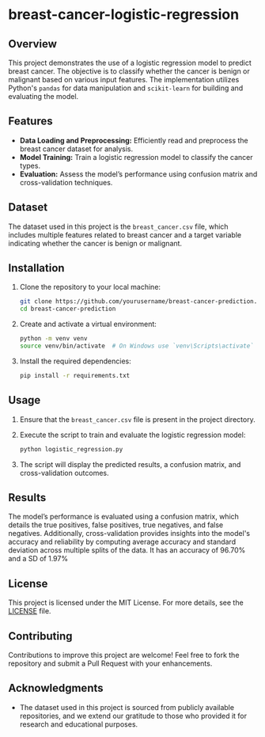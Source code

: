 # breast-cancer-logistic-regression


## Overview

This project demonstrates the use of a logistic regression model to predict breast cancer. The objective is to classify whether the cancer is benign or malignant based on various input features. The implementation utilizes Python's `pandas` for data manipulation and `scikit-learn` for building and evaluating the model.

## Features

- **Data Loading and Preprocessing:** Efficiently read and preprocess the breast cancer dataset for analysis.
- **Model Training:** Train a logistic regression model to classify the cancer types.
- **Evaluation:** Assess the model’s performance using confusion matrix and cross-validation techniques.

## Dataset

The dataset used in this project is the `breast_cancer.csv` file, which includes multiple features related to breast cancer and a target variable indicating whether the cancer is benign or malignant.

## Installation

1. Clone the repository to your local machine:
   ```bash
   git clone https://github.com/yourusername/breast-cancer-prediction.git
   cd breast-cancer-prediction
   ```

2. Create and activate a virtual environment:
   ```bash
   python -m venv venv
   source venv/bin/activate  # On Windows use `venv\Scripts\activate`
   ```

3. Install the required dependencies:
   ```bash
   pip install -r requirements.txt
   ```

## Usage

1. Ensure that the `breast_cancer.csv` file is present in the project directory.

2. Execute the script to train and evaluate the logistic regression model:
   ```bash
   python logistic_regression.py
   ```

3. The script will display the predicted results, a confusion matrix, and cross-validation outcomes.

## Results

The model’s performance is evaluated using a confusion matrix, which details the true positives, false positives, true negatives, and false negatives. Additionally, cross-validation provides insights into the model's accuracy and reliability by computing average accuracy and standard deviation across multiple splits of the data. It has an accuracy of 96.70% and a SD of 1.97%

## License

This project is licensed under the MIT License. For more details, see the [LICENSE](LICENSE) file.

## Contributing

Contributions to improve this project are welcome! Feel free to fork the repository and submit a Pull Request with your enhancements.

## Acknowledgments

- The dataset used in this project is sourced from publicly available repositories, and we extend our gratitude to those who provided it for research and educational purposes.
